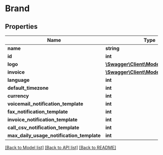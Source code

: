 # Brand

## Properties
Name | Type | Description | Notes
------------ | ------------- | ------------- | -------------
**name** | **string** |  | 
**id** | **int** |  | [optional] 
**logo** | [**\Swagger\Client\Model\BrandLogo**](BrandLogo.md) |  | [optional] 
**invoice** | [**\Swagger\Client\Model\BrandInvoice**](BrandInvoice.md) |  | [optional] 
**language** | **int** |  | [optional] 
**default_timezone** | **int** |  | 
**currency** | **int** |  | [optional] 
**voicemail_notification_template** | **int** |  | [optional] 
**fax_notification_template** | **int** |  | [optional] 
**invoice_notification_template** | **int** |  | [optional] 
**call_csv_notification_template** | **int** |  | [optional] 
**max_daily_usage_notification_template** | **int** |  | [optional] 

[[Back to Model list]](../README.md#documentation-for-models) [[Back to API list]](../README.md#documentation-for-api-endpoints) [[Back to README]](../README.md)


